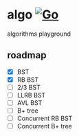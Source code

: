 
# algo [![Go](https://github.com/everdance/algo/actions/workflows/go.yml/badge.svg)](https://github.com/everdance/algo/actions/workflows/go.yml)

algorithms playground

## roadmap
- [x] BST
- [x] RB BST
- [ ] 2/3 BST
- [ ] LLRB BST
- [ ] AVL BST
- [ ] B+ tree
- [ ] Concurrent RB BST
- [ ] Concurrent B+ tree
